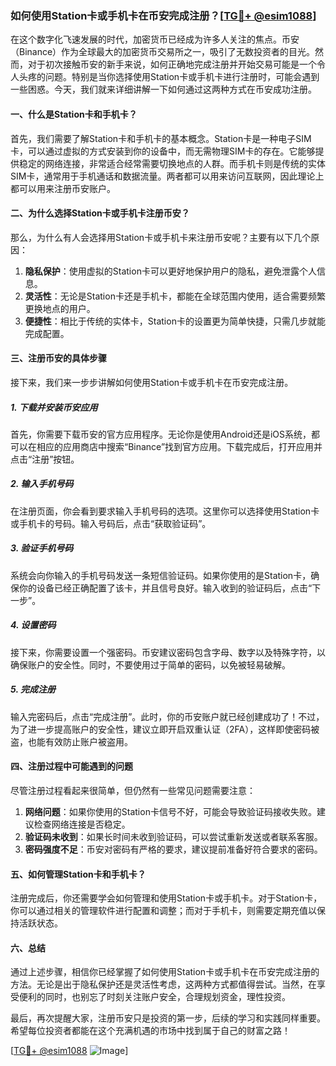 ### 如何使用Station卡或手机卡在币安完成注册？[[TG💪+ @esim1088](https://t.me/s/esim1088)]

在这个数字化飞速发展的时代，加密货币已经成为许多人关注的焦点。币安（Binance）作为全球最大的加密货币交易所之一，吸引了无数投资者的目光。然而，对于初次接触币安的新手来说，如何正确地完成注册并开始交易可能是一个令人头疼的问题。特别是当你选择使用Station卡或手机卡进行注册时，可能会遇到一些困惑。今天，我们就来详细讲解一下如何通过这两种方式在币安成功注册。

#### 一、什么是Station卡和手机卡？

首先，我们需要了解Station卡和手机卡的基本概念。Station卡是一种电子SIM卡，可以通过虚拟的方式安装到你的设备中，而无需物理SIM卡的存在。它能够提供稳定的网络连接，非常适合经常需要切换地点的人群。而手机卡则是传统的实体SIM卡，通常用于手机通话和数据流量。两者都可以用来访问互联网，因此理论上都可以用来注册币安账户。

#### 二、为什么选择Station卡或手机卡注册币安？

那么，为什么有人会选择用Station卡或手机卡来注册币安呢？主要有以下几个原因：

1. **隐私保护**：使用虚拟的Station卡可以更好地保护用户的隐私，避免泄露个人信息。
2. **灵活性**：无论是Station卡还是手机卡，都能在全球范围内使用，适合需要频繁更换地点的用户。
3. **便捷性**：相比于传统的实体卡，Station卡的设置更为简单快捷，只需几步就能完成配置。

#### 三、注册币安的具体步骤

接下来，我们来一步步讲解如何使用Station卡或手机卡在币安完成注册。

##### 1. 下载并安装币安应用

首先，你需要下载币安的官方应用程序。无论你是使用Android还是iOS系统，都可以在相应的应用商店中搜索“Binance”找到官方应用。下载完成后，打开应用并点击“注册”按钮。

##### 2. 输入手机号码

在注册页面，你会看到要求输入手机号码的选项。这里你可以选择使用Station卡或手机卡的号码。输入号码后，点击“获取验证码”。

##### 3. 验证手机号码

系统会向你输入的手机号码发送一条短信验证码。如果你使用的是Station卡，确保你的设备已经正确配置了该卡，并且信号良好。输入收到的验证码后，点击“下一步”。

##### 4. 设置密码

接下来，你需要设置一个强密码。币安建议密码包含字母、数字以及特殊字符，以确保账户的安全性。同时，不要使用过于简单的密码，以免被轻易破解。

##### 5. 完成注册

输入完密码后，点击“完成注册”。此时，你的币安账户就已经创建成功了！不过，为了进一步提高账户的安全性，建议立即开启双重认证（2FA），这样即使密码被盗，也能有效防止账户被盗用。

#### 四、注册过程中可能遇到的问题

尽管注册过程看起来很简单，但仍然有一些常见问题需要注意：

1. **网络问题**：如果你使用的Station卡信号不好，可能会导致验证码接收失败。建议检查网络连接是否稳定。
2. **验证码未收到**：如果长时间未收到验证码，可以尝试重新发送或者联系客服。
3. **密码强度不足**：币安对密码有严格的要求，建议提前准备好符合要求的密码。

#### 五、如何管理Station卡和手机卡？

注册完成后，你还需要学会如何管理和使用Station卡或手机卡。对于Station卡，你可以通过相关的管理软件进行配置和调整；而对于手机卡，则需要定期充值以保持活跃状态。

#### 六、总结

通过上述步骤，相信你已经掌握了如何使用Station卡或手机卡在币安完成注册的方法。无论是出于隐私保护还是灵活性考虑，这两种方式都值得尝试。当然，在享受便利的同时，也别忘了时刻关注账户安全，合理规划资金，理性投资。

最后，再次提醒大家，注册币安只是投资的第一步，后续的学习和实践同样重要。希望每位投资者都能在这个充满机遇的市场中找到属于自己的财富之路！

[[TG💪+ @esim1088](https://t.me/s/esim1088) ![Image](https://i.postimg.cc/4NQfJmqS/Snipaste-2025-05-13-00-14-12.png)]